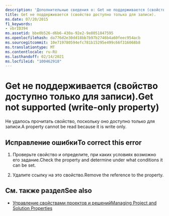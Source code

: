 ```yaml
---
description: 'Дополнительные сведения о: Get не поддерживается (свойство доступно только для записи)'
title: Get не поддерживается (свойство доступно только для записи).
ms.date: 07/20/2015
f1_keywords:
- vbrID394
ms.assetid: bbe0b526-d6b6-430a-92e2-9e8051847595
ms.openlocfilehash: da776d2e30dd18bb7b97b2746b4a60feec954acb
ms.sourcegitcommit: 10e719780594efc781b15295e499c66f316068b8
ms.translationtype: MT
ms.contentlocale: ru-RU
ms.lasthandoff: 02/14/2021
ms.locfileid: "100462918"
---
```

# <a name="get-not-supported-write-only-property"></a><span data-ttu-id="9b0c9-103">Get не поддерживается (свойство доступно только для записи).</span><span class="sxs-lookup"><span data-stu-id="9b0c9-103">Get not supported (write-only property)</span></span>

<span data-ttu-id="9b0c9-104">Не удалось прочитать свойство, поскольку оно доступно только для записи.</span><span class="sxs-lookup"><span data-stu-id="9b0c9-104">A property cannot be read because it is write only.</span></span>  
  
## <a name="to-correct-this-error"></a><span data-ttu-id="9b0c9-105">Исправление ошибки</span><span class="sxs-lookup"><span data-stu-id="9b0c9-105">To correct this error</span></span>  
  
1. <span data-ttu-id="9b0c9-106">Проверьте свойство и определите, при каких условиях возможно его задание.</span><span class="sxs-lookup"><span data-stu-id="9b0c9-106">Check the property and determine under what conditions it can be set.</span></span>  
  
2. <span data-ttu-id="9b0c9-107">Удалите ссылку на это свойство.</span><span class="sxs-lookup"><span data-stu-id="9b0c9-107">Remove the reference to the property.</span></span>  
  
## <a name="see-also"></a><span data-ttu-id="9b0c9-108">См. также раздел</span><span class="sxs-lookup"><span data-stu-id="9b0c9-108">See also</span></span>

- [<span data-ttu-id="9b0c9-109">Управление свойствами проектов и решений</span><span class="sxs-lookup"><span data-stu-id="9b0c9-109">Managing Project and Solution Properties</span></span>](/visualstudio/ide/managing-project-and-solution-properties)
